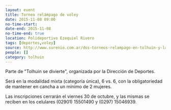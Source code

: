 ```yaml
---
layout: event 
title: Torneo relámpago de voley
date: 2015-11-08 09:00
no-time-start: 
date-end: 2015-11-08
no-time-end: true
location: Polideportivo Ezequiel Rivero
tags: [deportes,voley]
source: http://www.surenio.com.ar/dos-torneos-relampago-en-tolhuin-y-la-uom/
people: []
category: tolhuin
---
```


Parte de "Tolhuin se divierte", organizada por la Dirección de Deportes.

Será en la modalidad mixta (categoría única), 6 vs. 6, con la obligatoriedad de mantener en cancha a un mínimo de 2 mujeres.

Las inscripciones cerrarán el viernes 30 de octubre, y las mismas se reciben en los celulares (02901) 15501490 y (0297) 15046939.